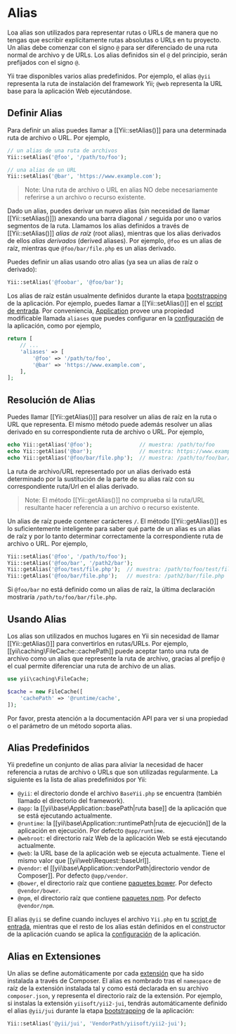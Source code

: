 Alias
=====

Loa alias son utilizados para representar rutas o URLs de manera que no tengas que escribir explícitamente rutas absolutas o URLs en tu
proyecto. Un alias debe comenzar con el signo `@` para ser diferenciado de una ruta normal de archivo y de URLs. Los alias definidos
sin el `@` del principio, serán prefijados con el signo `@`.

Yii trae disponibles varios alias predefinidos. Por ejemplo, el alias `@yii` representa la ruta de instalación del
framework Yii; `@web` representa la URL base para la aplicación Web ejecutándose.

Definir Alias <span id="defining-aliases"></span>
-------------

Para definir un alias puedes llamar a [[Yii::setAlias()]] para una determinada ruta de archivo o URL. Por ejemplo,

```php
// un alias de una ruta de archivos
Yii::setAlias('@foo', '/path/to/foo');

// una alias de un URL
Yii::setAlias('@bar', 'https://www.example.com');
```

> Note: Una ruta de archivo o URL en alias NO debe necesariamente referirse a un archivo o recurso existente.

Dado un alias, puedes derivar un nuevo alias (sin necesidad de llamar [[Yii::setAlias()]]) anexando una barra diagonal `/`
seguida por uno o varios segmentos de la ruta. Llamamos los alias definidos a través de [[Yii::setAlias()]]
*alias de raíz* (root alias), mientras que los alias derivados de ellos *alias derivados* (derived aliases). Por ejemplo,
`@foo` es un alias de raíz, mientras que `@foo/bar/file.php` es un alias derivado.

Puedes definir un alias usando otro alias (ya sea un alias de raíz o derivado):

```php
Yii::setAlias('@foobar', '@foo/bar');
```

Los alias de raíz están usualmente definidos durante la etapa [bootstrapping](runtime-bootstrapping.md) de la aplicación.
Por ejemplo, puedes llamar a [[Yii::setAlias()]] en el [script de entrada](structure-entry-scripts.md).
Por conveniencia, [Application](structure-applications.md) provee una propiedad modificable llamada `aliases` que puedes
configurar en la [configuración](concept-configurations.md) de la aplicación, como por ejemplo,

```php
return [
    // ...
    'aliases' => [
        '@foo' => '/path/to/foo',
        '@bar' => 'https://www.example.com',
    ],
];
```


Resolución de Alias <span id="resolving-aliases"></span>
-------------------

Puedes llamar [[Yii::getAlias()]] para resolver un alias de raíz en la ruta o URL que representa. El mismo método puede
además resolver un alias derivado en su correspondiente ruta de archivo o URL. Por ejemplo,

```php
echo Yii::getAlias('@foo');               // muestra: /path/to/foo
echo Yii::getAlias('@bar');               // muestra: https://www.example.com
echo Yii::getAlias('@foo/bar/file.php');  // muestra: /path/to/foo/bar/file.php
```

La ruta de archivo/URL representado por un alias derivado está determinado por la sustitución de la parte de su alias raíz
con su correspondiente ruta/Url en el alias derivado.

> Note: El método [[Yii::getAlias()]] no comprueba si la ruta/URL resultante hacer referencia a un archivo o recurso existente.


Un alias de raíz puede contener carácteres `/`. El método [[Yii::getAlias()]] es lo suficientemente inteligente para saber
qué parte de un alias es un alias de raíz y por lo tanto determinar correctamente la correspondiente ruta de archivo o URL.
Por ejemplo,

```php
Yii::setAlias('@foo', '/path/to/foo');
Yii::setAlias('@foo/bar', '/path2/bar');
Yii::getAlias('@foo/test/file.php');  // muestra: /path/to/foo/test/file.php
Yii::getAlias('@foo/bar/file.php');   // muestra: /path2/bar/file.php
```

Si `@foo/bar` no está definido como un alias de raíz, la última declaración mostraría `/path/to/foo/bar/file.php`.


Usando Alias <span id="using-aliases"></span>
------------

Los alias son utilizados en muchos lugares en Yii sin necesidad de llamar [[Yii::getAlias()]] para convertirlos
en rutas/URLs. Por ejemplo, [[yii\caching\FileCache::cachePath]] puede aceptar tanto una ruta de archivo como un alias
que represente la ruta de archivo, gracias al prefijo `@` el cual permite diferenciar una ruta de archivo
de un alias.

```php
use yii\caching\FileCache;

$cache = new FileCache([
    'cachePath' => '@runtime/cache',
]);
```

Por favor, presta atención a la documentación API para ver si una propiedad o el parámetro de un método soporta alias.


Alias Predefinidos <span id="predefined-aliases"></span>
------------------

Yii predefine un conjunto de alias para aliviar la necesidad de hacer referencia a rutas de archivo o URLs que son
utilizadas regularmente. La siguiente es la lista de alias predefinidos por Yii:

- `@yii`: el directorio donde el archivo `BaseYii.php` se encuentra (también llamado el directorio del framework).
- `@app`: la [[yii\base\Application::basePath|ruta base]] de la aplicación que se está ejecutando actualmente.
- `@runtime`: la [[yii\base\Application::runtimePath|ruta de ejecución]] de la aplicación en ejecución. Por defecto `@app/runtime`.
- `@webroot`: el directorio raíz Web de la aplicación Web se está ejecutando actualmente.
- `@web`: la URL base de la aplicación web se ejecuta actualmente. Tiene el mismo valor que [[yii\web\Request::baseUrl]].
- `@vendor`: el [[yii\base\Application::vendorPath|directorio vendor de Composer]]. Por defecto `@app/vendor`.
- `@bower`, el directorio raíz que contiene [paquetes bower](https://bower.io/). Por defecto `@vendor/bower`.
- `@npm`, el directorio raíz que contiene [paquetes npm](https://www.npmjs.com/). Por defecto `@vendor/npm`.

El alias `@yii` se define cuando incluyes el archivo `Yii.php` en tu [script de entrada](structure-entry-scripts.md),
mientras que el resto de los alias están definidos en el constructor de la aplicación cuando se aplica la
[configuración](concept-configurations.md) de la aplicación.


Alias en Extensiones <span id="extension-aliases"></span>
--------------------

Un alias se define automáticamente por cada [extensión](structure-extensions.md) que ha sido instalada a través de Composer.
El alias es nombrado tras el `namespace` de raíz de la extensión instalada tal y como está declarada en su archivo `composer.json`,
y representa el directorio raíz de la extensión. Por ejemplo, si instalas la extensión `yiisoft/yii2-jui`, tendrás
automáticamente definido el alias `@yii/jui` durante la etapa [bootstrapping](runtime-bootstrapping.md) de la aplicación:

```php
Yii::setAlias('@yii/jui', 'VendorPath/yiisoft/yii2-jui');
```
